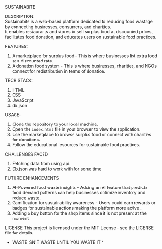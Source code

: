 SUSTAINABITE

DESCRIPTION:  
Sustainabite is a web-based platform dedicated to reducing food wastage by connecting businesses, consumers, and charities.  
It enables restaurants and stores to sell surplus food at discounted prices, facilitates food donation, and educates users on sustainable food practices.

FEATURES:  
1. A marketplace for surplus food - This is where businesses list extra food at a discounted rate.  
2. A donation food system - This is where businesses, charities, and NGOs connect for redistribution in terms of donation.  

TECH STACK:  
1. HTML  
2. CSS  
3. JavaScript  
4. db.json  

USAGE:  
1. Clone the repository to your local machine.  
2. Open the `index.html` file in your browser to view the application.  
3. Use the marketplace to browse surplus food or connect with charities for donations.  
4. Follow the educational resources for sustainable food practices.  
 
 CHALLENGES FACED
 1. Fetching data from using api.
2. Db.json was hard to work with for some time

FUTURE ENHANCEMENTS
1. AI-Powered  food waste insights - Adding an AI feature that predicts food demand patterns can help businesses optimize inventory and reduce waste.
2. Gamification for sustainability awareness - Users could earn rewards or badges for sustainable actions making the platform more active .
3. Adding a buy button for the shop items since it is not present at the moment.

LICENSE
This project is licensed under the MIT License - see the LICENSE file for details.

* WASTE ISN'T WASTE UNTIL YOU WASTE IT *


 